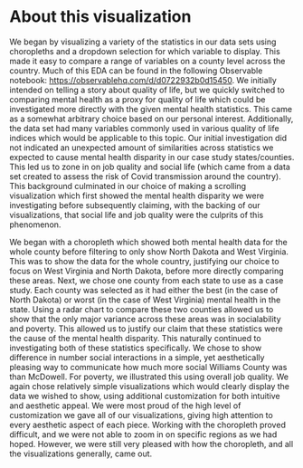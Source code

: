 # About this visualization

We began by visualizing a variety of the statistics in our data sets using choropleths and a dropdown selection for which variable to display. This made it easy to compare a range of variables on a county level across the country. Much of this EDA can be found in the following Observable notebook: https://observablehq.com/d/d0722932b0d15450. We initially intended on telling a story about quality of life, but we quickly switched to comparing mental health as a proxy for quality of life which could be investigated more directly with the given mental health statistics. This came as a somewhat arbitrary choice based on our personal interest. Additionally, the data set had many variables commonly used in various quality of life indices which would be applicable to this topic. Our initial investigation did not indicated an unexpected amount of similarities across statistics we expected to cause mental health disparity in our case study states/counties. This led us to zone in on job quality and social life (which came from a data set created to assess the risk of Covid transmission around the country). This background culminated in our choice of making a scrolling visualization which first showed the mental health disparity we were investigating before subsequently claiming, with the backing of our visualizations, that social life and job quality were the culprits of this phenomenon.

We began with a choropleth which showed both mental health data for the whole county before filtering to only show North Dakota and West Virginia. This was to show the data for the whole country, justifying our choice to focus on West Virginia and North Dakota, before more directly comparing these areas. Next, we chose one county from each state to use as a case study. Each county was selected as it had either the best (in the case of North Dakota) or worst (in the case of West Virginia) mental health in the state. Using a radar chart to compare these two counties allowed us to show that the only major variance across these areas was in socialability and poverty. This allowed us to justify our claim that these statistics were the cause of the mental health disparity. This naturally continued to investigating both of these statistics specifically. We chose to show difference in number social interactions in a simple, yet aesthetically pleasing way to communicate how much more social Williams County was than McDowell. For poverty, we illustrated this using overall job quality. We again chose relatively simple visualizations which would clearly display the data we wished to show, using additional customization for both intuitive and aesthetic appeal. We were most proud of the high level of customization we gave all of our visualizations, giving high attention to every aesthetic aspect of each piece. Working with the choropleth proved difficult, and we were not able to zoom in on specific regions as we had hoped. However, we were still very pleased with how the choropleth, and all the visualizations generally, came out.
